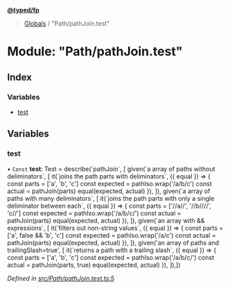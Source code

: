 **[@typed/fp](../README.md)**

> [Globals](../globals.md) / "Path/pathJoin.test"

# Module: "Path/pathJoin.test"

## Index

### Variables

* [test](_path_pathjoin_test_.md#test)

## Variables

### test

• `Const` **test**: Test = describe(\`pathJoin\`, [ given(\`a array of paths without deliminators\`, [ it(\`joins the path parts with deliminators\`, ({ equal }) => { const parts = ['a', 'b', 'c'] const expected = pathIso.wrap('/a/b/c') const actual = pathJoin(parts) equal(expected, actual) }), ]), given(\`a array of paths with many deliminators\`, [ it(\`joins the path parts with only a single deliminator between each\`, ({ equal }) => { const parts = ['//a//', '//b////', 'c//'] const expected = pathIso.wrap('/a/b/c/') const actual = pathJoin(parts) equal(expected, actual) }), ]), given(\`an array with && expressions\`, [ it(\`filters out non-string values\`, ({ equal }) => { const parts = ['a', false && 'b', 'c'] const expected = pathIso.wrap('/a/c') const actual = pathJoin(parts) equal(expected, actual) }), ]), given('an array of paths and trailingSlash=true', [ it(\`returns a path with a trailing slash\`, ({ equal }) => { const parts = ['a', 'b', 'c'] const expected = pathIso.wrap('/a/b/c/') const actual = pathJoin(parts, true) equal(expected, actual) }), ]),])

*Defined in [src/Path/pathJoin.test.ts:5](https://github.com/TylorS/typed-fp/blob/41076ce/src/Path/pathJoin.test.ts#L5)*
